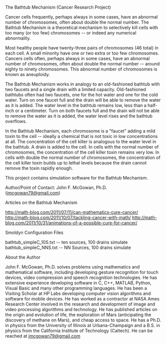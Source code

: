 The Bathtub Mechanism (Cancer Research Project)

Cancer cells frequently, perhaps always in some cases, have an
abnormal number of chromosomes, often about double the normal number.
The Bathtub Mechanism is a theoretical mechanism to selectively kill
cells with too many (or too few) chromosomes -- or indeed any
numerical abnormality.

Most healthy people have twenty-three pairs of chromosomes (46 total)
in each cell.  A small minority have one or two extra or too few
chromosomes.  Cancers cells often, perhaps always in some cases, have
an abnormal number of chromosomes, often about double the normal
number -- around eighty to ninety chromosomes.  This abnormal number
of chromosomes is known as aneuploidy.

The Bathtub Mechanism works in analogy to an old-fashioned bathtub
with two faucets and a single drain with a limited capacity.
Old-fashioned bathtubs often had two faucets, one for the hot water
and one for the cold water.  Turn on one faucet full and the drain
will be able to remove the water as it is added.  The water level in
the bathtub remains low, less than a half-inch or a centimeter.  Turn
on both faucets full and the drain will not be able to remove the
water as it is added, the water level rises and the bathtub overflows.

In the Bathtub Mechanism, each chromosome is a "faucet" adding a mild
toxin to the cell -- ideally a chemical that is not toxic in low
concentrations at all.  The concentration of the cell killer is
analogous to the water level in the bathtub.  A drain is added to the
cell.  In cells with the normal number of chromosomes, the
concentration of the cell killer toxin remains very low.  In cells
with double the normal number of chromosomes, the concentration of the
cell killer toxin builds up to lethal levels because the drain cannot
remove the toxin rapidly enough.

This project contains simulation software for the Bathtub Mechanism.

Author/Point of Contact: John F. McGowan, Ph.D. (jmcgowan79@gmail.com)


Articles on the Bathtub Mechanism

http://math-blog.com/2011/07/11/can-mathematics-cure-cancer/
http://math-blog.com/2011/10/07/tackling-cancer-with-math/
http://math-blog.com/2011/10/31/animations-of-a-possible-cure-for-cancer/


Smoldyn Configuration Files

bathtub_simpleC_10S.txt   -- ten sources, 100 drains simulate
bathtub_simpleC_NNS.txt   -- NN Sources, 100 drains simulate


About the Author

John F. McGowan, Ph.D. solves problems using mathematics and
mathematical software, including developing gesture recognition for
touch devices, video compression and speech recognition
technologies. He has extensive experience developing software in C,
C++, MATLAB, Python, Visual Basic and many other programming
languages. He has been a Visiting Scholar at HP Labs developing
computer vision algorithms and software for mobile devices. He has
worked as a contractor at NASA Ames Research Center involved in the
research and development of image and video processing algorithms and
technology. He has published articles on the origin and evolution of
life, the exploration of Mars (anticipating the discovery of methane
on Mars), and cheap access to space. He has a Ph.D. in physics from
the University of Illinois at Urbana-Champaign and a B.S. in physics
from the California Institute of Technology (Caltech). He can be
reached at jmcgowan79@gmail.com
